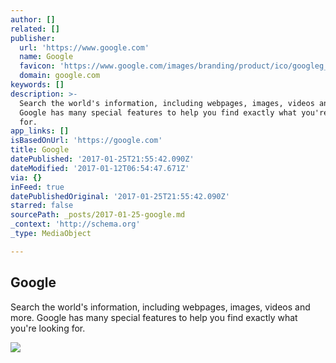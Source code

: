 ```yaml
---
author: []
related: []
publisher:
  url: 'https://www.google.com'
  name: Google
  favicon: 'https://www.google.com/images/branding/product/ico/googleg_lodp.ico'
  domain: google.com
keywords: []
description: >-
  Search the world's information, including webpages, images, videos and more.
  Google has many special features to help you find exactly what you're looking
  for.
app_links: []
isBasedOnUrl: 'https://google.com'
title: Google
datePublished: '2017-01-25T21:55:42.090Z'
dateModified: '2017-01-12T06:54:47.671Z'
via: {}
inFeed: true
datePublishedOriginal: '2017-01-25T21:55:42.090Z'
starred: false
sourcePath: _posts/2017-01-25-google.md
_context: 'http://schema.org'
_type: MediaObject

---
```

<article style=""><h1>Google</h1><p>Search the world's information, including webpages, images, videos and more. Google has many special features to help you find exactly what you're looking for.</p><img src="https://www.google.com/images/branding/googlelogo/1x/googlelogo_white_background_color_272x92dp.png" /></article>